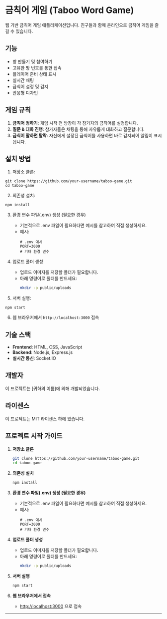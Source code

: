 # 금칙어 게임 (Taboo Word Game)

웹 기반 금칙어 게임 애플리케이션입니다. 친구들과 함께 온라인으로 금칙어 게임을 즐길 수 있습니다.

## 기능

- 방 만들기 및 참여하기
- 고유한 방 번호를 통한 접속
- 플레이어 준비 상태 표시
- 실시간 채팅
- 금칙어 설정 및 감지
- 반응형 디자인

## 게임 규칙

1. **금칙어 정하기**: 게임 시작 전 방장이 각 참가자의 금칙어를 설정합니다.
2. **질문 & 대화 진행**: 참가자들은 채팅을 통해 자유롭게 대화하고 질문합니다.
3. **금칙어 말하면 탈락**: 자신에게 설정된 금칙어를 사용하면 바로 감지되어 알림이 표시됩니다.

## 설치 방법

1. 저장소 클론:
```
git clone https://github.com/your-username/taboo-game.git
cd taboo-game
```

2. 의존성 설치:
```
npm install
```

3. 환경 변수 파일(.env) 생성 (필요한 경우)
   - 기본적으로 .env 파일이 필요하다면 예시를 참고하여 직접 생성하세요.
   - 예시:
     ```env
     # .env 예시
     PORT=3000
     # 기타 환경 변수
     ```

4. 업로드 폴더 생성
   - 업로드 이미지를 저장할 폴더가 필요합니다.
   - 아래 명령어로 폴더를 만드세요:
     ```bash
     mkdir -p public/uploads
     ```

5. 서버 실행:
```
npm start
```

6. 웹 브라우저에서 `http://localhost:3000` 접속

## 기술 스택

- **Frontend**: HTML, CSS, JavaScript
- **Backend**: Node.js, Express.js
- **실시간 통신**: Socket.IO

## 개발자

이 프로젝트는 [귀하의 이름]에 의해 개발되었습니다.

## 라이센스

이 프로젝트는 MIT 라이센스 하에 있습니다.

## 프로젝트 시작 가이드

1. **저장소 클론**
   ```bash
   git clone https://github.com/your-username/taboo-game.git
   cd taboo-game
   ```

2. **의존성 설치**
   ```bash
   npm install
   ```

3. **환경 변수 파일(.env) 생성 (필요한 경우)**
   - 기본적으로 .env 파일이 필요하다면 예시를 참고하여 직접 생성하세요.
   - 예시:
     ```env
     # .env 예시
     PORT=3000
     # 기타 환경 변수
     ```

4. **업로드 폴더 생성**
   - 업로드 이미지를 저장할 폴더가 필요합니다.
   - 아래 명령어로 폴더를 만드세요:
     ```bash
     mkdir -p public/uploads
     ```

5. **서버 실행**
   ```bash
   npm start
   ```

6. **웹 브라우저에서 접속**
   - [http://localhost:3000](http://localhost:3000) 으로 접속

--- 